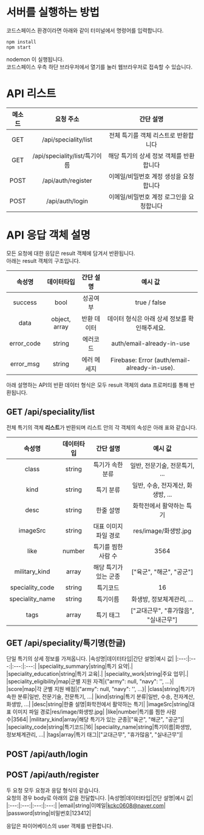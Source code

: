 # 서버를 실행하는 방법
코드스페이스 환경이라면 아래와 같이 터미널에서 명령어를 입력합니다.
```(shell)
npm install
npm start
```
nodemon 이 실행됩니다.\
코드스페이스 우측 하단 브라우저에서 열기를 눌러 웹브라우저로 접속할 수 있습니다.

# API 리스트
|메소드|요청 주소|간단 설명|
|:---:|:---:|:---:|
|GET|/api/speciality/list|전체 특기를 객체 리스트로 반환합니다|
|GET|/api/speciality/list/특기이름|해당 특기의 상세 정보 객체를 반환합니다|
|POST|/api/auth/register|이메일/비밀번호 계정 생성을 요청합니다|
|POST|/api/auth/login|이메일/비밀번호 계정 로그인을 요청합니다|

# API 응답 객체 설명

모든 요청에 대한 응답은 result 객체에 담겨서 반환됩니다.   
아래는 result 객체의 구조입니다.

|속성명|데이터타입|간단 설명|예시 값|
|:---:|:---:|:---:|:---:|
|success|bool|성공여부|true / false|
|data|object, array|반환 데이터|데이터 형식은 아래 상세 정보를 확인해주세요.|
|error_code|string|에러코드|auth/email-already-in-use|
|error_msg|string|에러 메세지|Firebase: Error (auth/email-already-in-use).|

아래 설명하는 API의 반환 데이터 형식은 모두 result 객체의 data 프로퍼티를 통해 반환됩니다.

## GET /api/speciality/list
전체 특기의 객체 **리스트**가 반환되며 리스트 안의 각 객체의 속성은 아래 표와 같습니다.

|속성명|데이터타입|간단 설명|예시 값|
|:---:|:---:|:---:|:---:|
|class|string|특기가 속한 분류|일반, 전문기술, 전문특기, ...|
|kind|string|특기 분류|일반, 수송, 전자계산, 화생방, ...|
|desc|string|한줄 설명|화학전에서 활약하는 특기|
|imageSrc|string|대표 이미지 파일 경로|res/image/화생방.jpg|
|like|number|특기를 찜한 사람 수|3564|
|military_kind|array|해당 특기가 있는 군종|["육군", "해군", "공군"]|
|speciality_code|string|특기코드|16|
|speciality_name|string|특기이름|화생방, 정보체계관리, ...|
|tags|array|특기 태그|["교대근무", "휴가많음", "실내근무"]|

## GET /api/speciality/특기명(한글)
단일 특기의 상세 정보를 가져옵니다.
|속성명|데이터타입|간단 설명|예시 값|
|:---:|:---:|:---:|:---:|
|speciality_summary|string|특기 요약|.|
|speciality_education|string|특기 교육|.|
|speciality_work|string|주요 업무|.|
|speciality_eligibility|map|군별 지원 자격|{"army": null, "navy": '', ...}|
|score|map|각 군별 지원 배점|{"army": null, "navy": '', ...}|
|class|string|특기가 속한 분류|일반, 전문기술, 전문특기, ...|
|kind|string|특기 분류|일반, 수송, 전자계산, 화생방, ...|
|desc|string|한줄 설명|화학전에서 활약하는 특기|
|imageSrc|string|대표 이미지 파일 경로|res/image/화생방.jpg|
|like|number|특기를 찜한 사람 수|3564|
|military_kind|array|해당 특기가 있는 군종|["육군", "해군", "공군"]|
|speciality_code|string|특기코드|16|
|speciality_name|string|특기이름|화생방, 정보체계관리, ...|
|tags|array|특기 태그|["교대근무", "휴가많음", "실내근무"]|

## POST /api/auth/login
## POST /api/auth/register

두 요청 모두 요청과 응답 형식이 같습니다.   
요청의 경우 body로 아래의 값을 전달합니다.
|속성명|데이터타입|간단 설명|예시 값|
|:---:|:---:|:---:|:---:|
|email|string|이메일|kckc0608@naver.com|
|password|string|비밀번호|123412|

응답은 파이어베이스의 user 객체를 반환합니다.